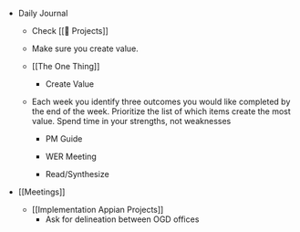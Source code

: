 - Daily Journal
	 - Check [[🚧 Projects]]

	 - Make sure you create value.

	 - [[The One Thing]]
		 - Create Value

	 - Each week you identify three outcomes you would like completed by the end of the week. Prioritize the list of which items create the most value. Spend time in your strengths, not weaknesses
		 - PM Guide

		 - WER Meeting

		 - Read/Synthesize

- [[Meetings]]
	 - [[Implementation Appian Projects]]
		 - Ask for delineation between OGD offices 
